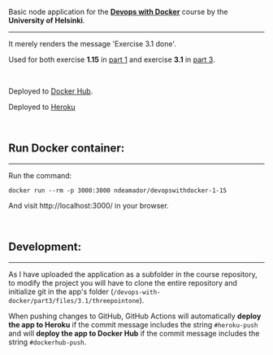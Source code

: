 Basic node application for the [**Devops with Docker**](https://devopswithdocker.com/) course by the **University of Helsinki**.

***

It merely renders the message 'Exercise 3.1 done'.

Used for both exercise **1.15** in [part 1](https://devopswithdocker.com/part1/) and exercise **3.1** in [part 3](https://devopswithdocker.com/part3/).

<br>

Deployed to [Docker Hub](https://hub.docker.com/repository/docker/ndeamador/devopswithdocker-1-15).

Deployed to [Heroku](https://ndeamador-devopsdocker-3-1.herokuapp.com/)

<br>


## Run Docker container:
---

Run the command:

```
docker run --rm -p 3000:3000 ndeamador/devopswithdocker-1-15
```

And visit http://localhost:3000/ in your browser.

<br>

## Development:
---

As I have uploaded the application as a subfolder in the course repository, to modify the project you will have to clone the entire repository and initialize git in the app's folder (`/devops-with-docker/part3/files/3.1/threepointone`).

When pushing changes to GitHub, GitHub Actions will automatically **deploy the app to Heroku** if the commit message includes the string `#heroku-push` and will **deploy the app to Docker Hub** if the commit message includes the string `#dockerhub-push`.
